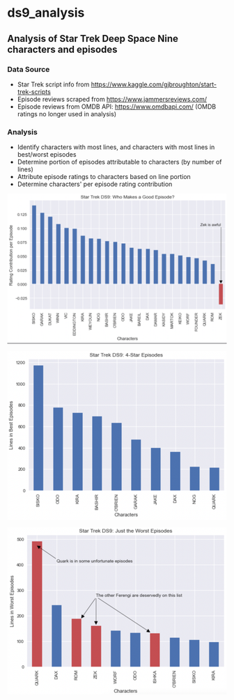 # ds9_analysis

## Analysis of Star Trek Deep Space Nine characters and episodes

### Data Source
* Star Trek script info from https://www.kaggle.com/gjbroughton/start-trek-scripts 
* Episode reviews scraped from https://www.jammersreviews.com/
* Episode reviews from OMDB API: https://www.omdbapi.com/ (OMDB ratings no longer used in analysis)

### Analysis
* Identify characters with most lines, and characters with most lines in best/worst episodes
* Determine portion of episodes attributable to characters (by number of lines)
* Attribute episode ratings to characters based on line portion
* Determine characters' per episode rating contribution

![character_ratings](https://raw.githubusercontent.com/tderonde/ds9_analysis/main/plots/DS9_character_rating_per_episode.png)

![best_episodes](https://raw.githubusercontent.com/tderonde/ds9_analysis/main/plots/DS9_lies_in_top_episodes.png)

![worst_episodes](https://raw.githubusercontent.com/tderonde/ds9_analysis/main/plots/DS9_lines_in_worst_episodes.png)

